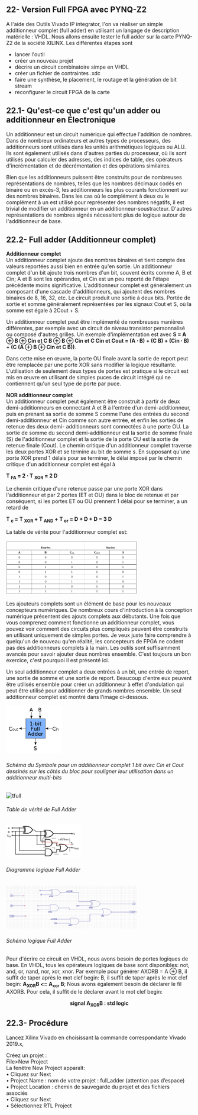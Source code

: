 ## 22- Version Full FPGA avec PYNQ-Z2
A l'aide des Outils Vivado IP integrator, l'on va réaliser un simple additionneur complet (full adder) en
utilisant un langage de description matérielle : VHDL. Nous allons ensuite tester le full adder sur la carte
PYNQ-Z2 de la société XILINX. Les différentes étapes sont

- lancer l'outil  
- créer un nouveau projet  
- décrire un circuit combinatoire simpe en VHDL  
- créer un fichier de contraintes .xdc  
- faire une synthèse, le placement, le routage et la génération de bit stream  
- reconfigurer le circuit FPGA de la carte  
  
## 22.1- Qu'est-ce que c'est qu'un adder ou additionneur en Électronique
Un additionneur est un circuit numérique qui effectue l'addition de nombres. Dans de nombreux ordinateurs
et autres types de processeurs, des additionneurs sont utilisés dans les unités arithmétiques logiques ou ALU.
Ils sont également utilisés dans d'autres parties du processeur, où ils sont utilisés pour calculer des adresses,
des indices de table, des opérateurs d'incrémentation et de décrémentation et des opérations similaires.

Bien que les additionneurs puissent être construits pour de nombreuses représentations de nombres, telles
que les nombres décimaux codés en binaire ou en excès-3, les additionneurs les plus courants fonctionnent
sur des nombres binaires. Dans les cas où le complément à deux ou le complément à un est utilisé pour
représenter des nombres négatifs, il est trivial de modifier un additionneur en un additionneur-soustracteur.
D'autres représentations de nombres signés nécessitent plus de logique autour de l'additionneur de base.

## 22.2- Full adder (Additionneur complet)
**Additionneur complet**  
Un additionneur complet ajoute des nombres binaires et tient compte des valeurs reportées aussi bien en
entrée qu'en sortie. Un additionneur complet d'un bit ajoute trois nombres d'un bit, souvent écrits comme A,
B et Cin; A et B sont les opérandes, et Cin est un peu reporté de l'étape précédente moins significative.
L'additionneur complet est généralement un composant d'une cascade d'additionneurs, qui ajoutent des
nombres binaires de 8, 16, 32, etc. Le circuit produit une sortie à deux bits. Portée de sortie et somme
généralement représentées par les signaux Cout et S, où la somme est égale à 2Cout + S.

Un additionneur complet peut être implémenté de nombreuses manières différentes, par exemple avec un
circuit de niveau transistor personnalisé ou composé d'autres grilles. Un exemple d'implémentation est avec
**S = A ⊕ B ⊕ Cin et C B ⊕ B ⊕ Cin et C Cin et Cout = (A ⋅ B) + (C B) + (Cin ⋅ B) + (C (A ⊕ B ⊕ Cin et C B))**.

Dans cette mise en œuvre, la porte OU finale avant la sortie de report peut être remplacée par une porte XOR
sans modifier la logique résultante. L'utilisation de seulement deux types de portes est pratique si le circuit
est mis en œuvre en utilisant de simples puces de circuit intégré qui ne contiennent qu'un seul type de porte
par puce.

**NOR additionneur complet**  
Un additionneur complet peut également être construit à partir de deux demi-additionneurs en connectant A
et B à l'entrée d'un demi-additionneur, puis en prenant sa sortie de somme S comme l'une des entrées du
second demi-additionneur et Cin comme son autre entrée, et enfin les sorties de retenue des deux demi-
additionneurs sont connectées à une porte OU. La sortie de somme du second demi-additionneur est la sortie
de somme finale (S) de l'additionneur complet et la sortie de la porte OU est la sortie de retenue finale
(Cout). Le chemin critique d'un additionneur complet traverse les deux portes XOR et se termine au bit de
somme s. En supposant qu'une porte XOR prend 1 délais pour se terminer, le délai imposé par le chemin
critique d'un additionneur complet est égal à  

**T <sub>FA</sub> = 2 ⋅ T  <sub>XOR</sub> = 2 D**

Le chemin critique d'une retenue passe par une porte XOR dans l'additionneur et par 2 portes (ET et OU)
dans le bloc de retenue et par conséquent, si les portes ET ou OU prennent 1 délai pour se terminer, a un
retard de  

**T  <sub>c</sub> = T  <sub>XOR</sub> + T  <sub>AND</sub> + T  <sub>or</sub> = D + D + D = 3 D**

La table de vérité pour l'additionneur complet est:

 <img alt="veriteadd" src="https://github.com/madou-sow/FPGA-PYNQ-Z2-langage-VHDL/blob/main/images/tableauveriteadd.png" width=70% height=70%  title="veriteadd"/>

 Les ajouteurs complets sont un élément de base pour les nouveaux concepteurs numériques. De nombreux
cours d'introduction à la conception numérique présentent des ajouts complets aux débutants. Une fois que
vous comprenez comment fonctionne un additionneur complet, vous pouvez voir comment des circuits plus
compliqués peuvent être construits en utilisant uniquement de simples portes. Je veux juste faire comprendre
à quelqu'un de nouveau qu'en réalité, les concepteurs de FPGA ne codent pas des additionneurs complets à la
main. Les outils sont suffisamment avancés pour savoir ajouter deux nombres ensemble. C'est toujours un
bon exercice, c'est pourquoi il est présenté ici.

Un seul additionneur complet a deux entrées à un bit, une entrée de report, une sortie de somme et
une sortie de report.
Beaucoup d'entre eux peuvent être utilisés ensemble pour créer un additionneur à effet d'ondulation
qui peut être utilisé pour additionner de grands nombres ensemble. Un seul additionneur complet est
montré dans l'image ci-dessous.


 <img alt="full" src="https://github.com/madou-sow/FPGA-PYNQ-Z2-langage-VHDL/blob/main/images/220px-1-bit_full-adder.png" width=30% height=30%  title="full"/>
 
 ###### Schéma du Symbole pour un additionneur complet 1 bit avec Cin et Cout dessinés sur les côtés du bloc pour souligner leur utilisation dans un additionneur multi-bits

<img alt="tfull" src="https://github.com/madou-sow/FPGA-PYNQ-Z2-langage-VHDL/blob/main/images/tableveritéFulladder.png" width=20% height=20%  title="tfull"/>

###### Table de vérité de Full Adder
  
 <img alt="tfull" src="https://github.com/madou-sow/FPGA-PYNQ-Z2-langage-VHDL/blob/main/images/220px-Full-adder_logic_diagram.png" width=40% height=40%  title="tfull"/>

 ###### Diagramme logique Full Adder

   <img alt="addfull" src="https://github.com/madou-sow/FPGA-PYNQ-Z2-langage-VHDL/blob/main/images/additionneur-complet.png" width=70% height=70%  title="addfull"/>
 
  ###### Schéma logique Full Adder

Pour d'écrire ce circuit en VHDL, nous avons besoin de portes logiques de base. En VHDL,
tous les opérateurs logiques de base sont disponibles: not, and, or, nand, nor, xor, xnor. Par
exemple pour générer AXORB = A ⊕ B, il suffit de taper après le mot clef begin: B, il suffit de taper après le mot clef begin:
**A<sub>XOR</sub>B <= A<sub>xor</sub> B**; Nous avons également besoin de déclarer le fil AXORB. Pour cela, il suffit
de le déclarer avant le mot clef begin:   
<p align="center"> <B> signal A<sub>XOR</sub>B : std logic </B></p>

## 22.3- Procédure
Lancez Xilinx Vivado en choisissant la commande correspondante Vivado 2019.x,

Créez un projet :  
File>New Project  
La fenêtre New Project apparaît:  
• Cliquez sur Next  
• Project Name : nom de votre projet : full_adder (attention pas d’espace)  
• Project Location : chemin de sauvegarde du projet et des fichiers associés  
• Cliquez sur Next  
• Sélectionnez RTL Project  
